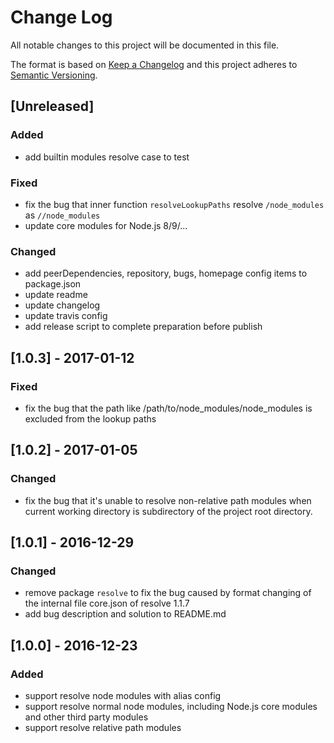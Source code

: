 # Change Log
All notable changes to this project will be documented in this file.

The format is based on [Keep a Changelog](http://keepachangelog.com/) 
and this project adheres to [Semantic Versioning](http://semver.org/).

## [Unreleased]
### Added
- add builtin modules resolve case to test

### Fixed
- fix the bug that inner function `resolveLookupPaths` resolve `/node_modules` as `//node_modules`
- update core modules for Node.js 8/9/...

### Changed
- add peerDependencies, repository, bugs, homepage config items to package.json
- update readme
- update changelog
- update travis config
- add release script to complete preparation before publish


## [1.0.3] - 2017-01-12
### Fixed
- fix the bug that the path like /path/to/node_modules/node_modules is excluded from the lookup paths


## [1.0.2] - 2017-01-05
### Changed
- fix the bug that it's unable to resolve non-relative path modules when current working directory is subdirectory of the project root directory.


## [1.0.1] - 2016-12-29
### Changed
- remove package `resolve` to fix the bug caused by format changing of the internal file core.json of resolve 1.1.7
- add bug description and solution to README.md


## [1.0.0] - 2016-12-23
### Added
- support resolve node modules with alias config
- support resolve normal node modules, including Node.js core modules and other third party modules
- support resolve relative path modules
